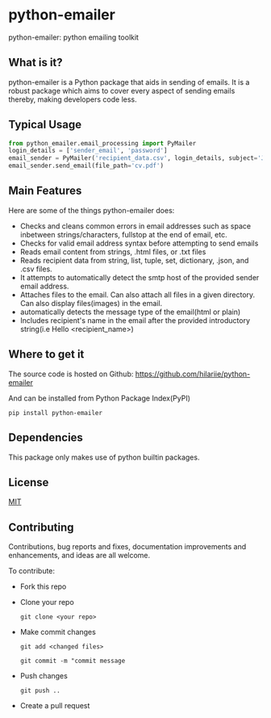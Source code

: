 # python-emailer
python-emailer: python emailing toolkit

## What is it?
python-emailer is a Python package that aids in sending of emails. It is a robust package which aims to cover every aspect of sending emails thereby, making developers code less.

## Typical Usage
```python
from python_emailer.email_processing import PyMailer
login_details = ['sender_email', 'password']
email_sender = PyMailer('recipient_data.csv', login_details, subject='Job Application', 'Find attached my cv')
email_sender.send_email(file_path='cv.pdf')

```
## Main Features
Here are some of the things python-emailer does:
* Checks and cleans common errors in email addresses such as space inbetween strings/characters, fullstop at the end of email, etc.
* Checks for valid email address syntax before attempting to send emails
* Reads email content from strings, .html files, or .txt files
* Reads recipient data from string, list, tuple, set, dictionary, .json, and .csv files.
* It attempts to automatically detect the smtp host of the provided sender email address.
* Attaches files to the email. Can also attach all files in a given directory. Can also display files(images) in the email.
* automatically detects the message type of the email(html or plain)
* Includes recipient's name in the email after the provided introductory string(i.e Hello <recipient_name>)

## Where to get it
The source code is hosted on Github: https://github.com/hilariie/python-emailer

And can be installed from Python Package Index(PyPI)

```
pip install python-emailer
```

## Dependencies
This package only makes use of python builtin packages.

## License
[MIT](LICENSE)

## Contributing
Contributions, bug reports and fixes, documentation improvements and enhancements, and ideas are all welcome.

To contribute:
* Fork this repo
* Clone your repo

    `git clone <your repo>`
* Make commit changes

    `git add <changed files>`
    
    `git commit -m "commit message`
* Push changes

    `git push ..`
* Create a pull request